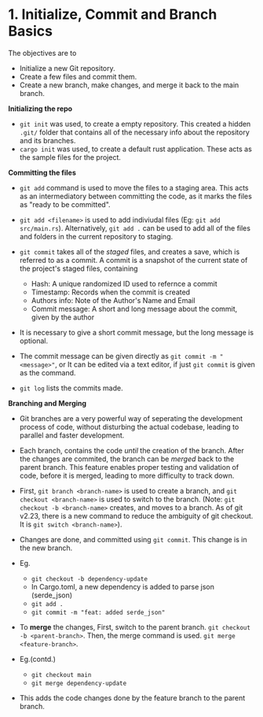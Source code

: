 # 1. Initialize, Commit and Branch Basics

The objectives are to

- Initialize a new Git repository.
- Create a few files and commit them.
- Create a new branch, make changes, and merge it back to the main branch.

**Initializing the repo**

- `git init` was used, to create a empty repository. This created a hidden `.git/` folder that contains all of the necessary info about the repository and its branches.
- `cargo init` was used, to create a default rust application. These acts as the sample files for the project.

**Committing the files**

- `git add` command is used to move the files to a staging area. This acts as an intermediatory between committing the code, as it marks the files as "ready to be committed".
- `git add <filename>` is used to add indiviudal files (Eg: `git add src/main.rs`). Alternatively, `git add .` can be used to add all of the files and folders in the current repository to staging.
- `git commit` takes all of the *staged* files, and creates a save, which is referred to as a commit. A commit is a snapshot of the current state of the project's staged files, containing
    - Hash: A unique randomized ID used to refernce a commit
    - Timestamp: Records when the commit is created
    - Authors info: Note of the Author's Name and Email
    - Commit message: A short and long message about the commit, given by the author<br>

- It is necessary to give a short commit message, but the long message is optional.
- The commit message can be given directly as `git commit -m "<message>"`, or It can be edited via a text editor, if just `git commit` is given as the command.
- `git log` lists the commits made.

**Branching and Merging**

- Git branches are a very powerful way of seperating the development process of code, without disturbing the actual codebase, leading to parallel and faster development.
- Each branch, contains the code *until* the creation of the branch. After the changes are commited, the branch can be *merged* back to the parent branch. This feature enables proper testing and validation of code, before it is merged, leading to more difficulty to track down.

- First, `git branch <branch-name>` is used to create a branch, and `git checkout <branch-name>` is used to switch to the branch. (Note: `git checkout -b <branch-name>` creates, and moves to a branch. As of git v2.23, there is a new command to reduce the ambiguity of git checkout. It is `git switch <branch-name>`).

- Changes are done, and committed using `git commit`. This change is in the new branch. 

- Eg. 
    - `git checkout -b dependency-update`
    - In Cargo.toml, a new dependency is added to parse json (serde_json)
    - `git add .`
    - `git commit -m "feat: added serde_json"`

- To **merge** the changes, First, switch to the parent branch. `git checkout -b <parent-branch>`. Then, the merge command is used. `git merge <feature-branch>`.

- Eg.(contd.)
    - `git checkout main`
    - `git merge dependency-update`

- This adds the code changes done by the feature branch to the parent branch. 